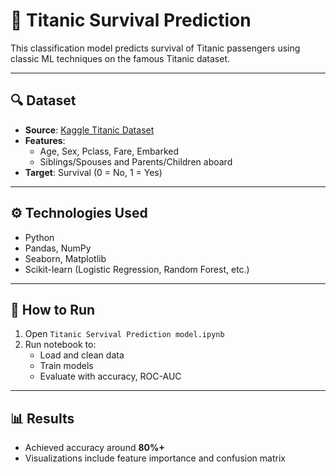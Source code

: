 # 🚢 Titanic Survival Prediction

This classification model predicts survival of Titanic passengers using classic ML techniques on the famous Titanic dataset.

---

## 🔍 Dataset

- **Source**: [Kaggle Titanic Dataset](https://www.kaggle.com/c/titanic/data)
- **Features**:
  - Age, Sex, Pclass, Fare, Embarked
  - Siblings/Spouses and Parents/Children aboard
- **Target**: Survival (0 = No, 1 = Yes)

---

## ⚙️ Technologies Used

- Python
- Pandas, NumPy
- Seaborn, Matplotlib
- Scikit-learn (Logistic Regression, Random Forest, etc.)

---

## 🚀 How to Run

1. Open `Titanic Servival Prediction model.ipynb`
2. Run notebook to:
   - Load and clean data
   - Train models
   - Evaluate with accuracy, ROC-AUC

---

## 📊 Results

- Achieved accuracy around **80%+**
- Visualizations include feature importance and confusion matrix
